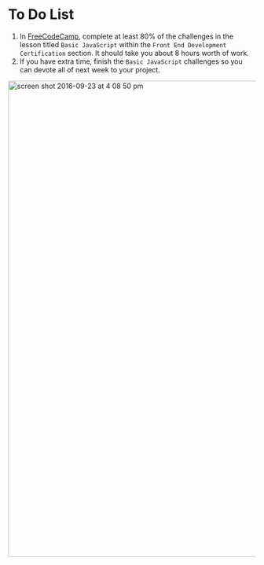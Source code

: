 # To Do List

1. In [FreeCodeCamp](https://www.freecodecamp.com), complete at least 80% of the challenges in the lesson titled `Basic JavaScript` within the `Front End Development Certification` section. It should take you about 8 hours worth of work.
1. If you have extra time, finish the `Basic JavaScript` challenges so you can devote all of next week to your project.

<img width="968" alt="screen shot 2016-09-23 at 4 08 50 pm" src="https://cloud.githubusercontent.com/assets/16547949/18799874/1ad2eae8-81a8-11e6-98a7-f379f9eab70a.png">
